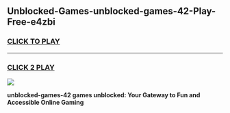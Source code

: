 
## Unblocked-Games-unblocked-games-42-Play-Free-e4zbi
<h3>
<a href="https://premium76.site?title=unblocked-games-42&ref=20A">CLICK TO PLAY</a></h3>
<hr>

<h3>
<a href="https://premium76.site?title=unblocked-games-42&ref=20A">CLICK 2 PLAY</a>
  
</h3>

<a href="https://premium76.site?title=unblocked-games-42&ref=20A"><img src="https://clearcache.store/games.png"></a>


**unblocked-games-42 games unblocked: Your Gateway to Fun and Accessible Online Gaming**
